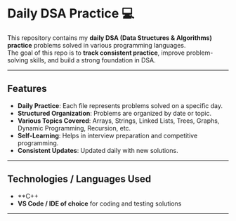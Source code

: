 # Daily DSA Practice 💻

This repository contains my **daily DSA (Data Structures & Algorithms) practice** problems solved in various programming languages.  
The goal of this repo is to **track consistent practice**, improve problem-solving skills, and build a strong foundation in DSA.

---

## Features
- **Daily Practice**: Each file represents problems solved on a specific day.
- **Structured Organization**: Problems are organized by date or topic.
- **Various Topics Covered**: Arrays, Strings, Linked Lists, Trees, Graphs, Dynamic Programming, Recursion, etc.
- **Self-Learning**: Helps in interview preparation and competitive programming.
- **Consistent Updates**: Updated daily with new solutions.

---

## Technologies / Languages Used
- **C++ 
- **VS Code / IDE of choice** for coding and testing solutions

---

